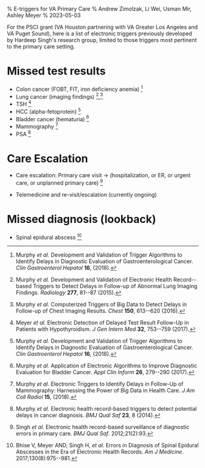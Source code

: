 % E-triggers for VA Primary Care
% Andrew Zimolzak, Li Wei, Usman Mir, Ashley Meyer
% 2023-05-03

For the PSCI grant (VA Houston partnering with VA Greater Los Angeles
and VA Puget Sound), here is a list of electronic triggers previously
developed by Hardeep Singh's research group, limited to those triggers
most pertinent to the primary care setting.

# Missed test results

- Colon cancer (FOBT, FIT, iron deficiency anemia) [^cgh]
- Lung cancer (imaging findings) [^lung],[^lung2]
- TSH [^tsh]
- HCC (alpha-fetoprotein) [^cgh]
- Bladder cancer (hematuria) [^bladder]
- Mammography [^mammogram]
- PSA [^psa]

# Care Escalation

- Care escalation: Primary care visit $\to$ (hospitalization, or ER,
or urgent care, or unplanned primary care) [^escal]

- Telemedicine and re-visit/escalation (currently ongoing)

# Missed diagnosis (lookback)

- Spinal epidural abscess [^sea]




[^sea]: Bhise V, Meyer AND, Singh H, *et al*. Errors in Diagnosis of
Spinal Epidural Abscesses in the Era of Electronic Health Records. *Am
J Medicine*. 2017;130(8):975--981.

[^escal]: Singh *et al*. Electronic health
record-based surveillance of diagnostic errors in primary care. *BMJ
Qual Saf*. 2012;21(2):93.

[^psa]: Murphy *et al.* Electronic health record-based triggers
to detect potential delays in cancer diagnosis. *BMJ Qual Saf* **23**,
8 (2014).

[^lung]: Murphy *et al.* Development and Validation of Electronic
Health Record--based Triggers to Detect Delays in Follow-up of
Abnormal Lung Imaging Findings. *Radiology* **277**, 81--87 (2015).

[^lung2]: Murphy *et al.* Computerized Triggers of Big Data to
Detect Delays in Follow-up of Chest Imaging Results. *Chest* **150**,
613--620 (2016).

[^bladder]: Murphy *et al.* Application of Electronic
Algorithms to Improve Diagnostic Evaluation for Bladder Cancer. *Appl
Clin Inform* **26**, 279--290 (2017).

[^tsh]: Meyer *et al.* Electronic Detection of Delayed Test
Result Follow-Up in Patients with Hypothyroidism. *J Gen Intern Med*
**32**, 753--759 (2017).

[^mammogram]: Murphy *et al.* Electronic Triggers to Identify
Delays in Follow-Up of Mammography: Harnessing the Power of Big Data
in Health Care. *J Am Coll Radiol* **15**, (2018).

[^cgh]: Murphy *et al.* Development and Validation of Trigger Algorithms
to Identify Delays in Diagnostic Evaluation of Gastroenterological
Cancer. *Clin Gastroenterol Hepatol* **16**, (2018).

